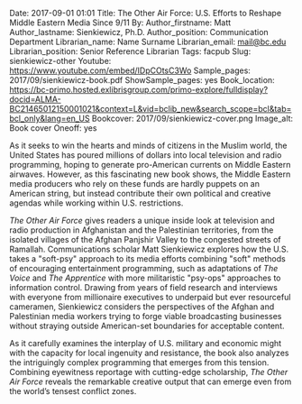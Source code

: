 Date: 2017-09-01 01:01
Title: The Other Air Force: U.S. Efforts to Reshape Middle Eastern Media Since 9/11
By:
Author_firstname: Matt 
Author_lastname: Sienkiewicz, Ph.D.
Author_position: Communication Department
Librarian_name: Name Surname
Librarian_email: mail@bc.edu
Librarian_position: Senior Reference Librarian
Tags: facpub
Slug: sienkiewicz-other
Youtube: https://www.youtube.com/embed/IDpCOtsC3Wo
Sample_pages: 2017/09/sienkiewicz-book.pdf
ShowSample_pages: yes
Book_location: https://bc-primo.hosted.exlibrisgroup.com/primo-explore/fulldisplay?docid=ALMA-BC21465012150001021&context=L&vid=bclib_new&search_scope=bcl&tab=bcl_only&lang=en_US
Bookcover: 2017/09/sienkiewicz-cover.png
Image_alt: Book cover
Oneoff: yes

As it seeks to win the hearts and minds of citizens in the Muslim world, the United States has poured millions of dollars into local television and radio programming, hoping to generate pro-American currents on Middle Eastern airwaves. However, as this fascinating new book shows, the Middle Eastern media producers who rely on these funds are hardly puppets on an American string, but instead contribute their own political and creative agendas while working within U.S. restrictions.  
 
<em>The Other Air Force</em> gives readers a unique inside look at television and radio production in Afghanistan and the Palestinian territories, from the isolated villages of the Afghan Panjshir Valley to the congested streets of Ramallah. Communications scholar Matt Sienkiewicz explores how the U.S. takes a "soft-psy" approach to its media efforts combining "soft" methods of encouraging entertainment programming, such as adaptations of <em>The Voice</em> and <em>The Apprentice</em> with more militaristic "psy-ops" approaches to information control. Drawing from years of field research and interviews with everyone from millionaire executives to underpaid but ever resourceful cameramen, Sienkiewicz considers the perspectives of the Afghan and Palestinian media workers trying to forge viable broadcasting businesses without straying outside American-set boundaries for acceptable content.   
 
As it carefully examines the interplay of U.S. military and economic might with the capacity for local ingenuity and resistance, the book also analyzes the intriguingly complex programming that emerges from this tension. Combining eyewitness reportage with cutting-edge scholarship, <em>The Other Air Force</em> reveals the remarkable creative output that can emerge even from the world’s tensest conflict zones.
